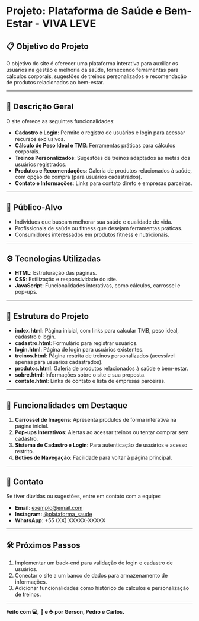 # Projeto: Plataforma de Saúde e Bem-Estar - VIVA LEVE

## 📋 Objetivo do Projeto  
O objetivo do site é oferecer uma plataforma interativa para auxiliar os usuários na gestão e melhoria da saúde, fornecendo ferramentas para cálculos corporais, sugestões de treinos personalizados e recomendação de produtos relacionados ao bem-estar.

---

## 📝 Descrição Geral  
O site oferece as seguintes funcionalidades:  
- **Cadastro e Login**: Permite o registro de usuários e login para acessar recursos exclusivos.  
- **Cálculo de Peso Ideal e TMB**: Ferramentas práticas para cálculos corporais.  
- **Treinos Personalizados**: Sugestões de treinos adaptados às metas dos usuários registrados.  
- **Produtos e Recomendações**: Galeria de produtos relacionados à saúde, com opção de compra (para usuários cadastrados).  
- **Contato e Informações**: Links para contato direto e empresas parceiras.

---

## 👥 Público-Alvo  
- Indivíduos que buscam melhorar sua saúde e qualidade de vida.  
- Profissionais de saúde ou fitness que desejam ferramentas práticas.  
- Consumidores interessados em produtos fitness e nutricionais.

---

## ⚙️ Tecnologias Utilizadas  
- **HTML**: Estruturação das páginas.  
- **CSS**: Estilização e responsividade do site.  
- **JavaScript**: Funcionalidades interativas, como cálculos, carrossel e pop-ups.  

---

## 📂 Estrutura do Projeto  
- **index.html**: Página inicial, com links para calcular TMB, peso ideal, cadastro e login.  
- **cadastro.html**: Formulário para registrar usuários.  
- **login.html**: Página de login para usuários existentes.  
- **treinos.html**: Página restrita de treinos personalizados (acessível apenas para usuários cadastrados).  
- **produtos.html**: Galeria de produtos relacionados à saúde e bem-estar.  
- **sobre.html**: Informações sobre o site e sua proposta.  
- **contato.html**: Links de contato e lista de empresas parceiras.

---

## 🚀 Funcionalidades em Destaque  
1. **Carrossel de Imagens**: Apresenta produtos de forma interativa na página inicial.  
2. **Pop-ups Interativos**: Alertas ao acessar treinos ou tentar comprar sem cadastro.  
3. **Sistema de Cadastro e Login**: Para autenticação de usuários e acesso restrito.  
4. **Botões de Navegação**: Facilidade para voltar à página principal.

---

## 📧 Contato  
Se tiver dúvidas ou sugestões, entre em contato com a equipe:  
- **Email**: exemplo@email.com  
- **Instagram**: [@plataforma_saude](https://instagram.com/plataforma_saude)  
- **WhatsApp**: +55 (XX) XXXXX-XXXXX  

---

## 🛠 Próximos Passos  
1. Implementar um back-end para validação de login e cadastro de usuários.  
2. Conectar o site a um banco de dados para armazenamento de informações.  
3. Adicionar funcionalidades como histórico de cálculos e personalização de treinos.

---

**Feito com 💻, 🎨 e ☕ por Gerson, Pedro e Carlos.**  
